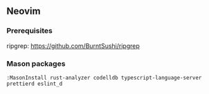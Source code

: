 ## Neovim
### Prerequisites

ripgrep: https://github.com/BurntSushi/ripgrep

### Mason packages
```
:MasonInstall rust-analyzer codelldb typescript-language-server prettierd eslint_d
```
